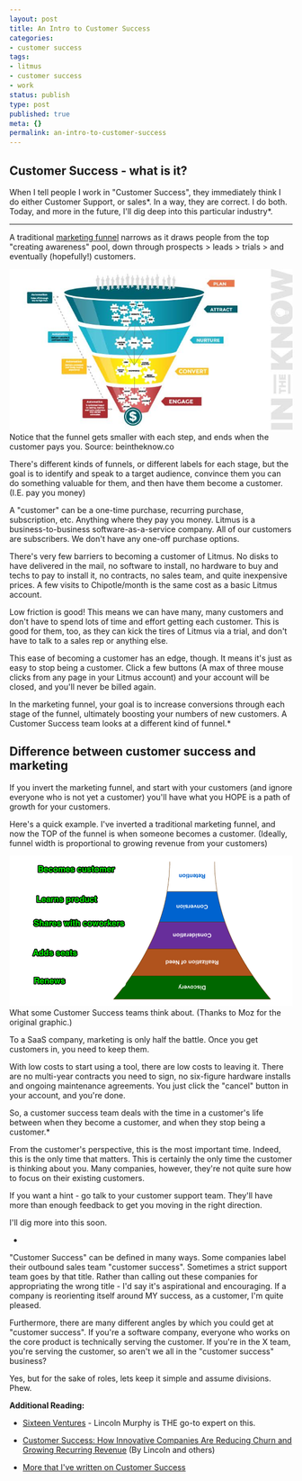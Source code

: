 ```yaml
---
layout: post
title: An Intro to Customer Success
categories:
- customer success
tags:
- litmus
- customer success
- work
status: publish
type: post
published: true
meta: {}
permalink: an-intro-to-customer-success
---
```



## Customer Success - what is it?



When I tell people I work in "Customer Success", they immediately think I do either Customer Support, or sales*. In a way, they are correct. I do both. Today, and more in the future, I'll dig deep into this particular industry*.


****



A traditional 
[marketing funnel](https://en.wikipedia.org/wiki/Purchase_funnel) narrows as it draws people from the top "creating awareness" pool, down through prospects > leads > trials > and eventually (hopefully!) customers.


       
![Notice that the funnel gets smaller with each step, and ends when the customer pays you. Source: beintheknow.co ](/squarespace_images/static_556694eee4b0f4ca9cd56729_56035dbbe4b07ebf58d79d16_574e14d34c2f850c8f5f4c91_1464734935461__img.jpg_) Notice that the funnel gets smaller with each step, and ends when the customer pays you. Source: beintheknow.co 




There's different kinds of funnels, or different labels for each stage, but the goal is to identify and speak to a target audience, convince them you can do something valuable for them, and then have them become a customer. (I.E. pay you money)



A "customer" can be a one-time purchase, recurring purchase, subscription, etc. Anything where they pay you money. Litmus is a business-to-business software-as-a-service company. All of our customers are subscribers. We don't have any one-off purchase options.



There's very few barriers to becoming a customer of Litmus. No disks to have delivered in the mail, no software to install, no hardware to buy and techs to pay to install it, no contracts, no sales team, and quite inexpensive prices. A few visits to Chipotle/month is the same cost as a basic Litmus account.



Low friction is good! This means we can have many, many customers and don't have to spend lots of time and effort getting each customer. This is good for them, too, as they can kick the tires of Litmus via a trial, and don't have to talk to a sales rep or anything else.



This ease of becoming a customer has an edge, though. It means it's just as easy to 
stop being a customer. Click a few buttons (A max of three mouse clicks from any page in your Litmus account) and your account will be closed, and you'll never be billed again.



In the marketing funnel, your goal is to increase conversions through each stage of the funnel, ultimately boosting your numbers of new customers. A Customer Success team looks at a different kind of funnel.*


## Difference between customer success and marketing



If you invert the marketing funnel, and start with your customers (and ignore everyone who is not yet a customer) you'll have what you HOPE is a path of growth for your customers.



Here's a quick example. I've inverted a traditional marketing funnel, and now the TOP of the funnel is when someone becomes a customer. (Ideally, funnel width is proportional to growing revenue from your customers)


       
![What some Customer Success teams think about. (Thanks to Moz for the original graphic.)](/squarespace_images/static_556694eee4b0f4ca9cd56729_56035dbbe4b07ebf58d79d16_574e181c22482e1124317534_1464735782316_Conversion_Rate_Optimization_-_Learn_SEO_-_Moz1.png_) What some Customer Success teams think about. (Thanks to Moz for the original graphic.)




To a SaaS company, marketing is only half the battle. Once you get customers in, you need to keep them.



With low costs to start using a tool, there are low costs to leaving it. There are no multi-year contracts you need to sign, no six-figure hardware installs and ongoing maintenance agreements. You just click the "cancel" button in your account, and you're done.



So, a customer success team deals with the time in a customer's life between when they become a customer, and when they stop being a customer.* 



From the customer's perspective, 
this is the most important time. Indeed, this is the only time that matters. This is certainly the only time the customer is thinking about you. Many companies, however, they're not quite sure how to focus on their existing customers.



If you want a hint - go talk to your customer support team. They'll have more than enough feedback to get you moving in the right direction. 



I'll dig more into this soon.



*
"Customer Success" can be defined in many ways. Some companies label their outbound sales team "customer success". Sometimes a strict support team goes by that title. Rather than calling out these companies for appropriating the wrong title - I'd say it's aspirational and encouraging. If a company is reorienting itself around MY success, as a customer, I'm quite pleased.


Furthermore, there are many different angles by which you could get at "customer success". If you're a software company, everyone who works on the core product is technically serving the customer. If you're in the X team, you're serving the customer, so aren't we all in the "customer success" business? 



Yes, but for the sake of roles, lets keep it simple and assume divisions. Phew.



**Additional Reading:**


* [Sixteen Ventures](http://sixteenventures.com/) - Lincoln Murphy is THE go-to expert on this.


* [Customer Success: How Innovative Companies Are Reducing Churn and Growing Recurring Revenue](http://www.amazon.com/Customer-Success-Innovative-Companies-Recurring/dp/1119167965) (By Lincoln and others)


* [More that I've written on Customer Success](http://josh.works/?category=Customer%20Success)



[](http://josh.works/?category=Customer%20Success)

